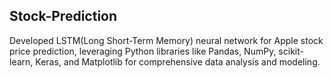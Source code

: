 ## Stock-Prediction

Developed LSTM(Long Short-Term Memory) neural network for Apple stock price prediction, leveraging Python libraries like Pandas, NumPy, scikit-learn, Keras, and Matplotlib for comprehensive data analysis and modeling.
